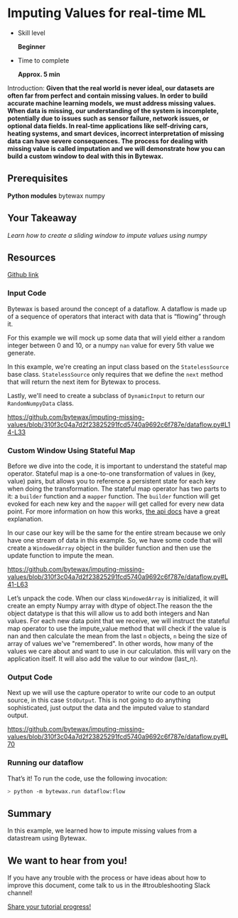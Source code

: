 # Imputing Values for real-time ML

- Skill level
    
    **Beginner**
    
- Time to complete
    
    **Approx. 5 min**
    

Introduction: **Given that the real world is never ideal, our datasets are often far from perfect and contain missing values. In order to build accurate machine learning models, we must address missing values. When data is missing, our understanding of the system is incomplete, potentially due to issues such as sensor failure, network issues, or optional data fields. In real-time applications like self-driving cars, heating systems, and smart devices, incorrect interpretation of missing data can have severe consequences. The process for dealing with missing value is called imputation and we will demonstrate how you can build a custom window to deal with this in Bytewax.**

## ****Prerequisites****

**Python modules**
bytewax
numpy

## Your Takeaway

*Learn how to create a sliding window to impute values using numpy*

## Resources

[Github link](https://github.com/bytewax/imputing-missing-values)

### Input Code

Bytewax is based around the concept of a dataflow. A dataflow is made up of a sequence of operators that interact with data that is “flowing” through it.

For this example we will mock up some data that will yield either a random integer between 0 and 10, or a numpy `nan` value for every 5th value we generate.

In this example, we're creating an input class based on the `StatelessSource` base class. `StatelessSource` only requires that we define the `next` method that will return the next item for Bytewax to process.

Lastly, we'll need to create a subclass of `DynamicInput` to return our `RandomNumpyData` class.

https://github.com/bytewax/imputing-missing-values/blob/310f3c04a7d2f23825291fcd5740a9692c6f787e/dataflow.py#L14-L33


### Custom Window Using Stateful Map

Before we dive into the code, it is important to understand the stateful map operator. Stateful map is a one-to-one transformation of values in (key, value) pairs, but allows you to reference a persistent state for each key when doing the transformation. The stateful map operator has two parts to it: a `builder` function and a `mapper` function. The `builder` function will get evoked for each new key and the `mapper` will get called for every new data point. For more information on how this works, [the api docs](https://bytewax.io/apidocs/bytewax.dataflow#bytewax.dataflow.Dataflow.stateful_map) have a great explanation.

In our case our key will be the same for the entire stream because we only have one stream of data in this example. So, we have some code that will create a `WindowedArray` object in the builder function and then use the update function to impute the mean.

https://github.com/bytewax/imputing-missing-values/blob/310f3c04a7d2f23825291fcd5740a9692c6f787e/dataflow.py#L41-L63

Let’s unpack the code. When our class `WindowedArray` is initialized, it will create an empty Numpy array with dtype of object.The reason the the object datatype is that this will allow us to add both integers and Nan values. For each new data point that we receive, we will instruct the stateful map operator to use the impute_value method that will check if the value is nan and then calculate the mean from the last `n` objects, `n` being the size of array of values we've "remembered". In other words, how many of the values we care about and want to use in our calculation. this will vary on the application itself. It will also add the value to our window (last_n).

### Output Code

Next up we will use the capture operator to write our code to an output source, in this case `StdOutput`. This is not going to do anything sophisticated, just output the data and the imputed value to standard output.

https://github.com/bytewax/imputing-missing-values/blob/310f3c04a7d2f23825291fcd5740a9692c6f787e/dataflow.py#L70

### Running our dataflow

That’s it! To run the code, use the following invocation:

```bash
> python -m bytewax.run dataflow:flow
```

## Summary

In this example, we learned how to impute missing values from a datastream using Bytewax.

## We want to hear from you!

If you have any trouble with the process or have ideas about how to improve this document, come talk to us in the #troubleshooting Slack channel!

[Share your tutorial progress!](https://twitter.com/intent/tweet?text=I%27m%20mastering%20data%20streaming%20with%20%40bytewax!%20&url=https://bytewax.io/tutorials/&hashtags=Bytewax,Tutorials)
